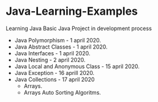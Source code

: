 #     Java-Learning-Examples
Learning Java Basic
Java Project in development process
* Java Polymorphism - 1 april 2020.
* Java Abstract Classes - 1 april 2020.
* Java Interfaces - 1 april 2020.
* Java Nesting - 2 april 2020.
* Java Local and Anonymous Class - 15 april 2020.
* Java Exception - 16 aprill 2020.
* Java Collections - 17 april 2020
    - Arrays.
    - Arrays Auto Sorting Algoritms.


